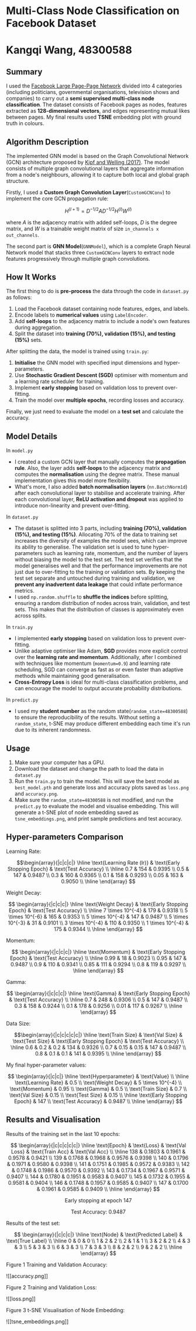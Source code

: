 # **Multi-Class Node Classification on Facebook Dataset**
# Kangqi Wang, 48300588

## **Summary**

I used the [Facebook Large Page-Page Network](https://snap.stanford.edu/data/facebook-large-page-page-network.html) divided into 4 categories (including politicians, governmental organisations, television shows and companies) to carry out a **semi supervised multi-class node classification**. The dataset consists of Facebook pages as nodes, features extracted as **128-dimensional vectors**, and edges representing mutual likes between pages.
My final results used **TSNE** embedding plot with ground truth in colours.

## **Algorithm Description**

The implemented GNN model is based on the Graph Convolutional Network (GCN) architecture proposed by [Kipf and Welling (2017)](https://arxiv.org/abs/1609.02907). The model consists of multiple graph convolutional layers that aggregate information from a node's neighbours, allowing it to capture both local and global graph structure.

Firstly, I used a **Custom Graph Convolution Layer**(`CustomGCNConv`) to implement the core GCN propagation rule:

$$
H^{(l+1)} = D^{-1/2} A D^{-1/2} H^{(l)} W^{(l)}
$$

where $A$ is the adjacency matrix with added self-loops,  $D$ is the degree matrix, and $W$ is a trainable weight matrix of size `in_channels x out_channels`.

The second part is **GNN Model**(`GNNModel`), which is a complete Graph Neural Network model that stacks three `CustomGCNConv` layers to extract node features progressively through multiple graph convolutions.

## **How It Works**

The first thing to do is **pre-process** the data through the code in `dataset.py` as follows:

1. Load the Facebook dataset containing node features, edges, and labels.
2. Encode labels to **numerical values** using `LabelEncoder`.
3. Add **self-loops** to the adjacency matrix to include a node's own features during aggregation.
4. Split the dataset into **training (70%), validation (15%), and testing (15%)** sets.

After splitting the data, the model is trained using `train.py`:

1. **Initialise** the GNN model with specified input dimensions and hyper-parameters.
2. Use **Stochastic Gradient Descent (SGD)** optimiser with momentum and a learning rate scheduler for training.
3. Implement **early stopping** based on validation loss to prevent over-fitting.
4. Train the model over **multiple epochs**, recording losses and accuracy.

Finally, we just need to evaluate the model on a **test set** and calculate the accuracy.

## **Model Details**
 
 In `model.py`
- I created a custom GCN layer that manually computes the **propagation rule**. Also, the layer adds **self-loops** to the adjacency matrix and computes the **normalisation** using the degree matrix. These manual implementation gives this model more flexibility.
- What's more, I also added **batch normalisation layers** (`nn.BatchNorm1d`) after each convolutional layer to stabilise and accelerate training. After each convolutional layer, **ReLU activation and dropout** was applied to introduce non-linearity and prevent over-fitting.

 In `dataset.py`
- The dataset is splitted into 3 parts, including **training (70%), validation (15%), and testing (15%)**. Allocating 70% of the data to training set increases the diversity of examples the model sees, which can improve its ability to generalise. The validation set is used to tune hyper-parameters such as learning rate, momentum, and the number of layers without biasing the model to the test set. The test set verifies that the model generalises well and that the performance improvements are not just due to over-fitting to the training or validation sets. By keeping the test set separate and untouched during training and validation, we **prevent any inadvertent data leakage** that could inflate performance metrics.
- I used `np.random.shuffle` to **shuffle the indices** before splitting, ensuring a random distribution of nodes across train, validation, and test sets. This makes that the distribution of classes is approximately even across splits.

 In `train.py`
- I implemented **early stopping** based on validation loss to prevent over-fitting.
- Unlike adaptive optimiser like Adam, **SGD** provides more explicit control over the **learning rate and momentum**. Additionally, after I combined with techniques like momentum (`momentum=0.9`) and learning rate scheduling, SGD can converge as fast as or even faster than adaptive methods while maintaining good generalisation.
- **Cross-Entropy Loss** is ideal for multi-class classification problems, and can encourage the model to output accurate probability distributions.

In `predict.py`
- I used my **student number** as the random state(`random_state=48300588`) to ensure the reproducibility of the results. Without setting a `random_state`, t-SNE may produce different embedding each time it's run due to its inherent randomness.

## **Usage**

1. Make sure your computer has a GPU.
2. Download the dataset and change the path to load the data in `dataset.py`
3. Run the `train.py` to train the model. This will save the best model as `best_model.pth` and generate loss and accuracy plots saved as `loss.png` and `accuracy.png`.
4. Make sure the `random_state=48300588` is not modified, and run the `predict.py` to evaluate the model and visualise embedding. This will generate a t-SNE plot of node embedding saved as `tsne_embeddings.png`, and print sample predictions and test accuracy.


## **Hyper-parameters Comparison**

Learning Rate:

$$\begin{array}{|c|c|c|}
\hline
\text{Learning Rate (lr)} & \text{Early Stopping Epoch} & \text{Test Accuracy} \\
\hline
0.7 & 154 & 0.9395 \\
0.5 & 147 & 0.9487 \\
0.3 & 160 & 0.9365 \\
0.1 & 158 & 0.9293 \\
0.05 & 163 & 0.9050 \\
\hline
\end{array}
$$

Weight Decay:

$$
\begin{array}{|c|c|c|}
\hline
\text{Weight Decay} & \text{Early Stopping Epoch} & \text{Test Accuracy} \\
\hline
7 \times 10^{-4} & 179 & 0.9318 \\
5 \times 10^{-6} & 165 & 0.9353 \\
5 \times 10^{-4} & 147 & 0.9487 \\
5 \times 10^{-3} & 31 & 0.9101 \\
3 \times 10^{-4} & 110 & 0.9350 \\
1 \times 10^{-4} & 175 & 0.9344 \\
\hline
\end{array}
$$

Momentum:

$$
\begin{array}{|c|c|c|}
\hline
\text{Momentum} & \text{Early Stopping Epoch} & \text{Test Accuracy} \\
\hline
0.99 & 18 & 0.9023 \\
0.95 & 147 & 0.9487 \\
0.9 & 110 & 0.9341 \\
0.85 & 111 & 0.9294 \\
0.8 & 119 & 0.9297 \\
\hline
\end{array}
$$

Gamma:

$$
\begin{array}{|c|c|c|}
\hline
\text{Gamma} & \text{Early Stopping Epoch} & \text{Test Accuracy} \\
\hline
0.7 & 248 & 0.9306 \\
0.5 & 147 & 0.9487 \\
0.3 & 158 & 0.9244 \\
0.1 & 178 & 0.9256 \\
0.01 & 117 & 0.9267 \\
\hline
\end{array}
$$

Data Size:

$$\begin{array}{|c|c|c|c|c|}
\hline
\text{Train Size} & \text{Val Size} & \text{Test Size} & \text{Early Stopping Epoch} & \text{Test Accuracy} \\
\hline
0.6 & 0.2 & 0.2 & 134 & 0.9326 \\
0.7 & 0.15 & 0.15 & 147 & 0.9487 \\
0.8 & 0.1 & 0.1 & 141 & 0.9395 \\
\hline
\end{array}
$$


My final hyper-parameter values:

$$
\begin{array}{|c|c|}
\hline
\text{Hyperparameter} & \text{Value} \\
\hline
\text{Learning Rate} & 0.5 \\
\text{Weight Decay} & 5 \times 10^{-4} \\
\text{Momentum} & 0.95 \\
\text{Gamma} & 0.5 \\
\text{Train Size} & 0.7 \\
\text{Val Size} & 0.15 \\
\text{Test Size} & 0.15 \\
\hline
\text{Early Stopping Epoch} & 147 \\
\text{Test Accuracy} & 0.9487 \\
\hline
\end{array}
$$


## **Results and Visualisation**

Results of the training set in the last 10 epochs:

$$
\begin{array}{|c|c|c|c|c|}
\hline
\text{Epoch} & \text{Loss} & \text{Val Loss} & \text{Train Acc} & \text{Val Acc} \\
\hline
138 & 0.1803 & 0.1961 & 0.9578 & 0.9421 \\
139 & 0.1768 & 0.1968 & 0.9576 & 0.9398 \\
140 & 0.1796 & 0.1971 & 0.9580 & 0.9398 \\
141 & 0.1751 & 0.1985 & 0.9572 & 0.9383 \\
142 & 0.1748 & 0.1986 & 0.9570 & 0.9392 \\
143 & 0.1734 & 0.1967 & 0.9571 & 0.9407 \\
144 & 0.1780 & 0.1951 & 0.9583 & 0.9407 \\
145 & 0.1732 & 0.1955 & 0.9581 & 0.9404 \\
146 & 0.1748 & 0.1957 & 0.9585 & 0.9407 \\
147 & 0.1700 & 0.1961 & 0.9585 & 0.9409 \\
\hline
\end{array}
$$

$$
\text{Early stopping at epoch 147}
$$

$$
\text{Test Accuracy: } 0.9487
$$

Results of the test set:

$$
\begin{array}{|c|c|c|}
\hline
\text{Node} & \text{Predicted Label} & \text{True Label} \\
\hline
0 & 0 & 0 \\
1 & 2 & 2 \\
2 & 1 & 1 \\
3 & 2 & 2 \\
4 & 3 & 3 \\
5 & 3 & 3 \\
6 & 3 & 3 \\
7 & 3 & 3 \\
8 & 2 & 2 \\
9 & 2 & 2 \\
\hline
\end{array}
$$

Figure 1 Training and Validation Accuracy:

![[accuracy.png]]

Figure 2 Training and Validation Loss:

![[loss.png]]

Figure 3 t-SNE Visualisation of Node Embedding:

![[tsne_embeddings.png]]







